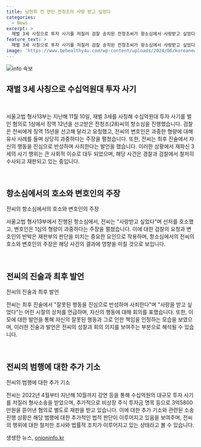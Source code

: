 ```yaml
---
title: 남현희 전 연인 전청조의 사랑 받고 싶었다
categories:
  - News
excerpt: >
  재벌 3세 사칭으로 투자 사기를 저질러 검찰 송치된 전청조씨가 항소심에서 사랑받고 싶었다며 선처를 호소했습니다. 변호인은 형량이 지나치게 높다며 경각심을 표했고, 전씨는 사과하며 어린 시절 가정환경으로 설명했습니다. 이와 함께, 전씨의 법정 진술과 함께 경호팀장 역할을 한 이씨에 대한 언급도 있었습니다. 투자금을 사칭해 각종 사기로 폐기 양형을 요구한 전씨에 대한 검찰의 구형은 징역 15년, 이씨에 대해서는 징역 7년입니다.
feature_text: >
  재벌 3세 사칭으로 투자 사기를 저질러 검찰 송치된 전청조씨가 항소심에서 사랑받고 싶었다며 선처를 호소했습니다. 변호인은 형량이 지나치게 높다며 경각심을 표했고, 전씨는 사과하며 어린 시절 가정환경으로 설명했습니다. 이와 함께, 전씨의 법정 진술과 함께 경호팀장 역할을 한 이씨에 대한 언급도 있었습니다. 투자금을 사칭해 각종 사기로 폐기 양형을 요구한 전씨에 대한 검찰의 구형은 징역 15년, 이씨에 대해서는 징역 7년입니다.
image: 'https://www.behealthy4u.com/wp-content/uploads/2024/06/koreanews.jpg'
---
```


<p><img src="https://www.behealthy4u.com/wp-content/uploads/2024/06/koreanews.jpg" alt="info 속보" /></p>

<h2 data-ke-size="size26">재벌 3세 사칭으로 수십억원대 투자 사기</h2>

<p data-ke-size="size16">&nbsp;</p>

<p>서울고법 형사13부는 지난해 11월 10일, 재벌 3세를 사칭해 수십억원대 투자 사기를 벌인 혐의로 1심에서 징역 12년을 선고받은 전청조(28)씨의 항소심을 진행했습니다. 검찰은 전씨에게 징역 15년을 선고해 달라고 요청했고, 전씨의 변호인은 과중한 형량에 대해 유사 사례를 들며 상당히 과중하다는 주장을 펼쳤습니다. 또한, 전씨는 최후 진술에서 자신의 행동을 진심으로 반성하며 사죄한다는 발언을 했습니다. 이러한 상황에서 재파신 3세의 사기 행위는 큰 사회적 이슈로 대두 되었으며, 해당 사건은 경찰과 검찰에서 철저히 수사되고 재판되고 있는 중입니다.</p>

<p data-ke-size="size16">&nbsp;</p>

<h2 data-ke-size="size26">항소심에서의 호소와 변호인의 주장</h2>

<p data-ke-size="size16">전씨의 항소심에서의 호소와 변호인의 주장</p>

<p>서울고법 형사13부에서 진행된 항소심에서, 전씨는 "사랑받고 싶었다"며 선처를 호소했고, 변호인은 1심의 형량이 과중하다는 주장을 펼쳤습니다. 이에 대한 검찰의 요청과 변호인의 반박은 재판부의 판단을 미치는 중요한 요인으로 작용하며, 항소심에서의 전씨의 호소와 변호인의 주장은 해당 사건의 결과에 영향을 미칠 것으로 보입니다.</p>

<p data-ke-size="size16">&nbsp;</p>

<h2 data-ke-size="size26">전씨의 진술과 최후 발언</h2>

<p data-ke-size="size16">전씨의 진술과 최후 발언</p>

<p>전씨는 최후 진술에서 "잘못된 행동을 진심으로 반성하며 사죄한다"며 "사랑을 받고 싶었다"는 어린 시절의 상처를 언급하며, 자신의 행동에 대해 회의를 표했습니다. 또한, 이모에 대한 발언을 통해 자신의 잘못된 행동과 그로 인한 책임을 인정하는 모습을 보였으며, 이러한 진술과 발언은 전씨의 성찰과 회의 의지를 보여주는 부분으로 해석될 수 있습니다.</p>

<p data-ke-size="size16">&nbsp;</p>

<h2 data-ke-size="size26">전씨의 범행에 대한 추가 기소</h2>

<p data-ke-size="size16">전씨의 범행에 대한 추가 기소</p>

<p>전씨는 2022년 4월부터 지난해 10월까지 강연 등을 통해 수십억원의 대규모 투자 사기를 저질러 형사소송을 받았으며, 추가적으로 비상장 주식 투자금 명목 등으로 3억5800만원을 뜯어낸 혐의로 별도로 재판을 받고 있습니다. 이에 대한 추가 기소와 관련된 소송 진행 상황은 해당 범행에 대한 추가적인 법적 판단이 이루어지고 있음을 보여주며, 전씨의 행위에 대한 철저한 조사와 법률적 조치가 이루어지고 있는 상태라고 볼 수 있습니다.</p>
생생한 뉴스, <a href="https://onioninfo.kr" rel="dofollow">onioninfo.kr</a>


